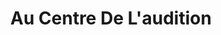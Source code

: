 ---
title: "Au Centre De L'audition"
url: /villeneuve-la-garenne/au-centre-de-laudition/
shop: Hörgeräte
---